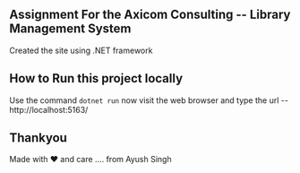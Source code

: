 ## Assignment For the Axicom Consulting -- Library Management System 

Created the site using .NET framework 

## How to Run this project locally 

Use the command 
`dotnet run`
now visit the web browser and type the url -- 
http://localhost:5163/

## Thankyou 

Made with ❤️ and care .... from Ayush Singh 
